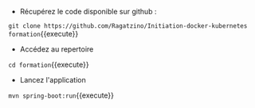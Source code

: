 

- Récupérez le code disponible sur github : 

`git clone https://github.com/Ragatzino/Initiation-docker-kubernetes formation`{{execute}}


- Accédez au repertoire 

`cd formation`{{execute}}

- Lancez l'application

`mvn spring-boot:run`{{execute}}